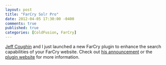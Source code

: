```yaml
---
layout: post
title: "FarCry Solr Pro"
date: 2012-04-05 17:30:00 -0400
comments: true
published: true
categories: [ColdFusion, FarCry]
---
```


[Jeff Coughin](http://jeffcoughlin.com/blog) and I just launched a new FarCry plugin to enhance the search capabilities of your FarCry website. Check out [his announcement](http://jeffcoughlin.com/blog/index.cfm/2012/4/5/FarCry-Solr-Pro-Plugin) or the [plugin website](http://jeffcoughlin.github.io/farcrysolrpro) for more information.